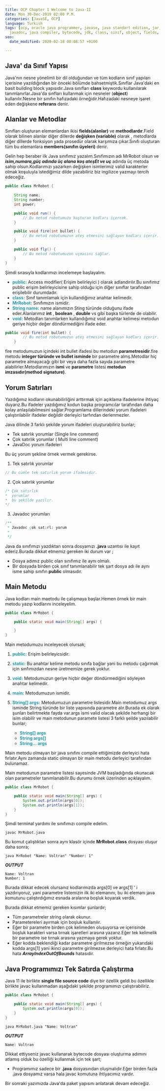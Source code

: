 ```yaml
---
title: OCP Chapter 1 Welcome to Java-II
date: Mon 30-Dec-2019 02:00 P.M.
categories: [JavaSE, OCP]
language: Turkish
tags: [ocp, oracle java programmer, javase, java standart edition, jar, java, javac,
  javadoc, java compiler, bytecode, jdk, class, sınıf, object, fields, methods, comments]
seo:
  date_modified: 2020-02-18 00:08:57 +0100

---
```



## Java' da Sınıf Yapısı

Java'nın nesne yönelimli bir dil olduğundan ve tüm kodların sınıf yapıları içerisine yazıldığından bir önceki bölümde bahsetmiştik.Sınıflar Java'daki en basit building block yapısıdır.Java sınıfları **class** keywordu kullanılarak tanımlanırlar.Java'da sınfları kullanmak için nesneler (**object**) kullanılır.Nesne bir sınıfın hafızadaki örneğidir.Hafızadaki nesneye işaret eden değişkene **referans** denir.

## Alanlar ve Metodlar

Sınıfları oluşturan elemanlardan ikisi **fields(alanlar)** ve **methodlardır**.Field olarak bilinen alanlar diğer dillerde **değişken (variable)** olarak , metodlarda diğer dillerde fonksiyon yada prosedür olarak karşımıza çıkar.Sınıfı oluşturan tüm bu elemanlara **members(sınıfın üyeleri)** denir.

Gelin hep beraber ilk Java sınıfımız yazalım.Sınıfımızın adı MrRobot olsun ve **_isim,numara,güç adında üç alana_** _**koş ateşEt ve uç**_ adında üç metoda sahip olsun.Kodlarımızı yazarken değişken isimlerimiz valid karakterler olmak koşuluyla istediğimiz dilde yazabiliriz biz ingilizce yazmayı tercih edeceğiz.

```java
public class MrRobot { 
    
    String name;
    String number;
    int power;

    public void run() {
        // Bu metod robotumuzu koşturan kodları içercek.
    }

    public void fire(int bullet) {
        // Bu metod robotumuzun ateş etmesini sağlayan kodları içerir.
    }

    public void fly() {
        // Bu metod robotumuzun uçmasını sağlar.
    }
}

```

Şimdi sırasıyla kodlarımızı incelemeye başlayalım.

* <span style="color:#2398AB;">**public:**</span> Access modifier( Erişim belirleyici ) olarak adlandırılır.Bu sınıfımız public erişim belirleyicisine sahip olduğu için diğer sınıflar tarafından erişilebilir durumdadır.
* <span style="color:#2398AB;">**class:**</span> Sınıf tanımlamak için kullandığımız anahtar kelimedir.
* <span style="color:#2398AB;">**MrRobot:**</span> Sınıfımızın ismidir.
* <span style="color:#2398AB;">**String name:**</span> name alanımızın Sting türünde olduğunu ifade eder.Alanlarımız **int** , **boolean** , **double** vs gibi başka türlerde de olabilir.
* <span style="color:#2398AB;">**void:**</span> Metodları tanımlarken kullandığımız void anahtar kelimesi metodun geriye hiçbir değer döndürmediğini ifade eder. 

```java
public void fire(int bullet) {
        // Bu metod robotumuzun ateş etmesini sağlayan kodları içerir.
    }
```

fire metodumuzun içindeki int bullet ifadesi bu metodun **parametresidir**.fire metodu **integer türünde ve bullet isminde** bir parametre almş.Metodlar hiç parametre almayacağı gibi bir veya daha fazla sayıda parametre alabilirler.Metodlarımızın **ismi** ve **parametre** listesi **metodun imzasıdır(method signature)**.


## Yorum Satırları

Yazdığımız kodların okunabilirliğini arttırmak için açıklama ifadelerine ihtiyaç duyarız.Bu ifadeler yazdığımız kodun başka programcılar tarafından daha kolay anlaşılabilmesini sağlar.Programlama dillerindeki yorum ifadeleri çalıştırılabilir ifadeler değildir derleyici tarfından derlenmezler.

Java dilinde 3 farklı şekilde yorum ifadeleri oluşturabiliriz bunlar;

* Tek satırlık yorumlar (Single line comment)
* Çok satırlık yorumlar ( Multi line comment)
* JavaDoc yorum ifadeleri

Bu üç yorum şekline örnek vermek gerekirse.

1. Tek satırlık yorumlar

```java
// Bu cümle tek satırlık yorum ifadesidir.
```

2. Çok satırlık yorumlar

```java
/* Çok satırlık
*  yorumlar
*  bu şekilde yazılır.
*/
```

3. Javadoc yorumları

```java
/**
 * Javadoc çok satırlı yorum
 * 
 */
```

Java da sınıfımızı yazdıktan sonra dosyamızı **.java** uzantısı ile kayıt ederiz.Burada dikkat etmemiz gereken iki durum var ;
* Dosya adımız public olan sınıfımız ile aynı olmalı.
* Bir dosyada birden çok sınıf tanımlanabilir tek şart dosya adı ile aynı isme sahip sınıfın **public** olmasıdır.

## Main Metodu

Java kodları main maetodu ile çalışmaya başlar.Hemen örnek bir main metodu yazıp kodlarını inceleyelim.

```java
public class MrRobot {

    public static void main(String[] args) {

    }
}
```

Main metodumuzu inceleyecek olursak;

1. <span style="color:#2398AB;">**public:**</span> Erişim belirleyicsidir.
2. <span style="color:#2398AB;">**static:**</span> Bu anahtar kelime metodu sınıfa bağlar yani bu metodu çağırmak için sınfımızdan nesne üretmemize gerek yoktur.
3. <span style="color:#2398AB;">**void:**</span> Metodumuzun geriye hiçbir değer döndürmediğini söyleyen anahtar kelimedir.
4. <span style="color:#2398AB;">**main:**</span> Metodumuzun ismidir.
5. <span style="color:#2398AB;">**String[] args:**</span> Metodumuzun parametre listesidir.Main metodumuz args isminde String türünde bir liste yapısında parametre alır.Burada ek olarak şunları belirtmekte fayda 
var.args ismi valid olacak şekilde herhangi bir isim olabilir ve main metodunun paramete listesi 3 farklı şeilde yazılabilir bunlar;

    * <span style="color:#2398AB;">**String[] args** </span>
    * <span style="color:#2398AB;">**String args[]** </span>
    * <span style="color:#2398AB;">**String... args** </span>

Main metodu olmayan bir java sınıfını compile ettiğimizde derleyici hata fırlatır.Aynı zamanda static olmayan bir main metodu derleyici tarafından bulunamaz.

Main metodunun parametre listesi sayesinde JVM başladığında okunacak olan parametreler tanımlanabilir.Bu durumu örnek üzerinden açıklayalım.

```java
public class MrRobot {

    public static void main(String[] args) {
        System.out.println(args[0]);
        System.out.println(args[1]);
    }
}
```

Şimdi terminal yardımı ile sınıfımızı compile edelim.

    javac MrRobot.java


Bu komut çalıştıktan sonra aynı klasör içinde **MrRobot.class** dosyası oluşur daha sonra;

    java MrRobot "Name: Voltran" "Number: 1"

**_OUTPUT_**

    Name: Voltran
    Number: 1

Burada dikkat edecek olursanız kodlarımızda args[0] ve args[1] ' i yazdırıyoruz, yani parametre listemizin ilk iki elemanını, bu iki elemanı java komutunu çalıştırdığımız esnada aralarına boşluk koyarak verdik.

Burada dikkat etmemiz gereken kısımlar şunlardır;

* Tüm parametreler string olarak okunur.
* Parametereleri ayırmak için boşluk kullanılır.
* Eğer bir parametre birden çok kelimeden oluşuyorsa ve içerisinde boşluk karakteri varsa tırnak işaretleri arasına yazarız.Eğer tek kelimelik bir parametre ise tırnak arasına yazmaya gerek yoktur.
* Eğer kodda beklendiği kadar parametre girilmezse örneğin yukarıdaki kodda args[1] yani ikinci parametre girilmezse derleyici hata fırlatır.Bu hata _**ArrayIndexOutOfBounds**_ hatasıdır.

## Java Programımızı Tek Satırda Çalıştırma

Java 11 ile birlikte **single file source code** diye bir özellik geldi bu özellikle birlikte javac kullanmadan aşağıdaki şekilde programımızı çalıştırabiliriz.

```java
public class MrRobot {

    public static void main(String[] args) {
        System.out.println(args[0]);
    }
}
```

    java MrRobot.java "Name: Voltran"

**_OUTPUT_**

    Name: Voltran

Dikkat ettiyseniz javac kullanarak bytecode dosyası oluşturma adımını atlamış olduk bu özelliği kullanmak için tek şart;
* Programımız sadece bir **.java** dosyasından oluşmalıdır.Eğer birden fazla  .java dosyamız varsa hala javac komutuna ihtiyacımız vardır.
 
Bir sonraki yazımızda Java'da paket yapısını anlatarak devam edeceğiz.


